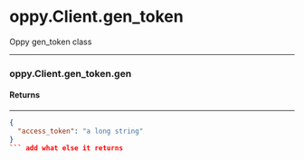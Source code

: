 # oppy.Client.gen_token
Oppy gen_token class
______________
### oppy.Client.gen_token.gen
#### Returns
_________________
```json
{
  "access_token": "a long string"
}
``` add what else it returns
